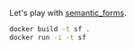 Let's play with [semantic_forms](https://github.com/jmvanel/semantic_forms).

```bash
docker build -t sf .
docker run -i -t sf
```
